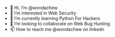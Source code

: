 - 👋 Hi, I’m @wondachew
- 👀 I’m interested in Web Security
- 🌱 I’m currently learning Python For Hackers
- 💞️ I’m looking to collaborate on Web Bug Hunting 
- 📫 How to reach me @wondachew on linkedn

<!---
wondachew/wondachew is a ✨ special ✨ repository because its `README.md` (this file) appears on your GitHub profile.
You can click the Preview link to take a look at your changes.
--->
